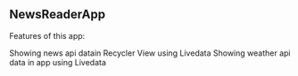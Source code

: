 ## NewsReaderApp
Features of this app:

Showing news api datain Recycler View using Livedata
Showing weather api data in app using Livedata
